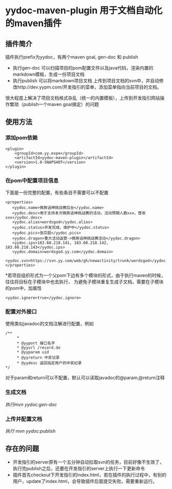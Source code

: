 # yydoc-maven-plugin 用于文档自动化的maven插件

## 插件简介
    
插件执行prefix为yydoc，有两个maven goal, gen-doc 和 publish

* 执行gen-doc 可以扫描项目的pom配置文件以及java代码，渲染内置的markdown模板，生成一份项目文档
* 执行publish 可以将markdown项目文档 上传到项目文档的svn中，并自动修改http://dev.yypm.com/开发指引的菜单，添加菜单指向当前项目的文档。

很大程度上解决了项目文档格式杂乱（统一的内置模板），上传到开发指引网站操作繁琐（publish一个maven goal搞定）的问题

## 使用方法

### 添加pom依赖

    <plugin>
        <groupId>com.yy.expe</groupId>
        <artifactId>yydoc-maven-plugin</artifactId>
        <version>1.0-SNAPSHOT</version>
    </plugin>

### 在pom中配置项目信息

下面是一份完整的配置，有些条目不需要可以不配置

    <properties>
       <yydoc.name>微房话神挑战赛后台</yydoc.name>
       <yydoc.desc>用于支持本次微房话神挑战赛的活动，活动预期人数xxx，营收xxx</yydoc.desc>
       <yydoc.alias>wordsgod</yydoc.alias>
       <yydoc.status>开发完成，维护中</yydoc.status>
       <yydoc.pics>张宗超</yydoc.pics>
       <yydoc.dragon>重大活动运营->微房话神挑战赛活动</yydoc.dragon>
       <yydoc.ips>183.60.218.141, 183.60.218.142, 183.60.218.143</yydoc.ips>
       <yydoc.domain>wordsgod.yy.com</yydoc.domain>
       <yydoc.svn>https://svn.yy.com/web/gh/newactivity/trunk/wordsgod</yydoc.svn>
    </properties>
                
*若项目组织形式为一个父pom下边有多个模块的形式，由于执行maven的时候，往往将目标在子模块中也去执行，
为避免子模块重复生成子文档，需要在子模块的pom中，加属性
    
    <yydoc.ignore>true</yydoc.ignore>

### 配置对外接口

使用类似javadoc的文档注解进行配置，例如
    
    /**
    	 *
    	 * @yyport 接口名字
    	 * @yyurl /record.do
    	 * @yyparam uid
    	 * @yyreturn 中奖记录
    	 * @yydesc 返回指定用户的中奖纪录
    */
    
对于param和return可以不配置，默认可以读取javadoc的@param,@return注释

### 生成文档

*执行mvn yydoc:gen-doc*

### 上传并配置文档

*执行 mvn yydoc:publish*

## 存在的问题
* 开发指引的server原有一个五分钟自动拉取svn的任务，目前好像不生效了，执行完publish之后，还要在开发指引的server上执行一下更新命令
* 插件首先checkout下开发指引的index.html，若在插件的执行过程中，有别的用户，update了index.html，会导致插件后面提交失败。需要重新运行。
